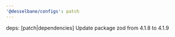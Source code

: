 ```yaml
---
'@desselbane/configs': patch
---
```


deps: [patch|dependencies] Update package zod from 4.1.8 to 4.1.9
